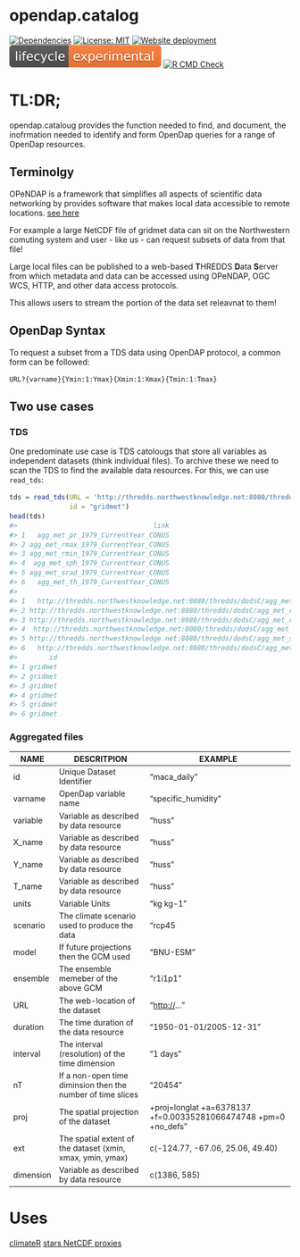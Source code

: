 
<!-- README.md is generated from README.Rmd. Please edit that file -->

# opendap.catalog

<!-- badges: start -->

[![Dependencies](https://img.shields.io/badge/dependencies-6/30-orange?style=flat)](#)
[![License:
MIT](https://img.shields.io/badge/License-MIT-yellow.svg)](https://choosealicense.com/licenses/mit/)
[![Website
deployment](https://github.com/mikejohnson51/opendap.catalog/actions/workflows/pkgdown.yaml/badge.svg)](https://github.com/mikejohnson51/opendap.catalog/actions/workflows/pkgdown.yaml)
[![LifeCycle](man/figures/lifecycle/lifecycle-experimental.svg)](https://lifecycle.r-lib.org/articles/stages.html#experimental)
[![R CMD
Check](https://github.com/mikejohnson51/opendap.catalog/actions/workflows/R-CMD-check.yaml/badge.svg)](https://github.com/mikejohnson51/opendap.catalog/actions/workflows/R-CMD-check.yaml)
<!-- badges: end -->

# TL:DR;

opendap.cataloug provides the function needed to find, and document, the
inofrmation needed to identify and form OpenDap queries for a range of
OpenDap resources.

## Terminolgy

OPeNDAP is a framework that simplifies all aspects of scientific data
networking by provides software that makes local data accessible to
remote locations. [see here](https://www.opendap.org)

For example a large NetCDF file of gridmet data can sit on the
Northwestern comuting system and user - like us - can request subsets of
data from that file!

Large local files can be published to a web-based **T**HREDDS **D**ata
**S**erver from which metadata and data can be accessed using OPeNDAP,
OGC WCS, HTTP, and other data access protocols.

This allows users to stream the portion of the data set releavnat to
them!

## OpenDap Syntax

To request a subset from a TDS data using OpenDAP protocol, a common
form can be followed:

    URL?{varname}{Ymin:1:Ymax}{Xmin:1:Xmax}{Tmin:1:Tmax}

## Two use cases

### TDS

One predominate use case is TDS catolougs that store all variables as
independent datasets (think individual files). To archive these we need
to scan the TDS to find the available data resources. For this, we can
use `read_tds`:

``` r
tds = read_tds(URL = 'http://thredds.northwestknowledge.net:8080/thredds/reacch_climate_MET_aggregated_catalog.html', 
               id = "gridmet") 
head(tds)
#>                                  link
#> 1   agg_met_pr_1979_CurrentYear_CONUS
#> 2 agg_met_rmax_1979_CurrentYear_CONUS
#> 3 agg_met_rmin_1979_CurrentYear_CONUS
#> 4  agg_met_sph_1979_CurrentYear_CONUS
#> 5 agg_met_srad_1979_CurrentYear_CONUS
#> 6   agg_met_th_1979_CurrentYear_CONUS
#>                                                                                               URL
#> 1   http://thredds.northwestknowledge.net:8080/thredds/dodsC/agg_met_pr_1979_CurrentYear_CONUS.nc
#> 2 http://thredds.northwestknowledge.net:8080/thredds/dodsC/agg_met_rmax_1979_CurrentYear_CONUS.nc
#> 3 http://thredds.northwestknowledge.net:8080/thredds/dodsC/agg_met_rmin_1979_CurrentYear_CONUS.nc
#> 4  http://thredds.northwestknowledge.net:8080/thredds/dodsC/agg_met_sph_1979_CurrentYear_CONUS.nc
#> 5 http://thredds.northwestknowledge.net:8080/thredds/dodsC/agg_met_srad_1979_CurrentYear_CONUS.nc
#> 6   http://thredds.northwestknowledge.net:8080/thredds/dodsC/agg_met_th_1979_CurrentYear_CONUS.nc
#>        id
#> 1 gridmet
#> 2 gridmet
#> 3 gridmet
#> 4 gridmet
#> 5 gridmet
#> 6 gridmet
```

### Aggregated files

| NAME      | DESCRITPION                                                 | EXAMPLE                                                         |
|-----------|-------------------------------------------------------------|-----------------------------------------------------------------|
| id        | Unique Dataset Identifier                                   | “maca_daily”                                                    |
| varname   | OpenDap variable name                                       | “specific_humidity”                                             |
| variable  | Variable as described by data resource                      | “huss”                                                          |
| X_name    | Variable as described by data resource                      | “huss”                                                          |
| Y_name    | Variable as described by data resource                      | “huss”                                                          |
| T_name    | Variable as described by data resource                      | “huss”                                                          |
| units     | Variable Units                                              | “kg kg-1”                                                       |
| scenario  | The climate scenario used to produce the data               | “rcp45                                                          |
| model     | If future projections then the GCM used                     | “BNU-ESM”                                                       |
| ensemble  | The ensemble memeber of the above GCM                       | “r1i1p1”                                                        |
| URL       | The web-location of the dataset                             | “<http://>…”                                                    |
| duration  | The time duration of the data resource                      | “1950-01-01/2005-12-31”                                         |
| interval  | The interval (resolution) of the time dimension             | “1 days”                                                        |
| nT        | If a non-open time diminsion then the number of time slices | “20454”                                                         |
| proj      | The spatial projection of the dataset                       | +proj=longlat +a=6378137 +f=0.00335281066474748 +pm=0 +no_defs” |
| ext       | The spatial extent of the dataset (xmin, xmax, ymin, ymax)  | c(-124.77, -67.06, 25.06, 49.40)                                |
| dimension | Variable as described by data resource                      | c(1386, 585)                                                    |

# Uses

[climateR]() [stars NetCDF proxies]()
